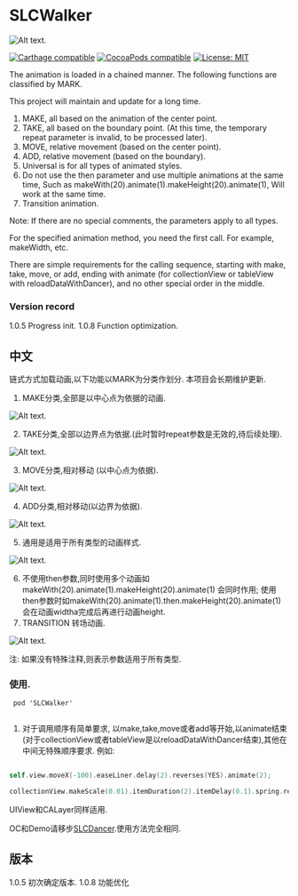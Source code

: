 # SLCWalker

 ![Alt text](https://github.com/WeiKunChao/SLCWalker/raw/master/screenShort/titleBg.png).

[![Carthage compatible](https://img.shields.io/badge/Carthage-compatible-4BC51D.svg?style=flat)](https://github.com/Carthage/Carthage#adding-frameworks-to-an-application) [![CocoaPods compatible](https://img.shields.io/cocoapods/v/SLCWalkersvg?style=flat)](https://cocoapods.org/pods/SLCWalker) [![License: MIT](https://img.shields.io/cocoapods/l/SLCWalker.svg?style=flat)](http://opensource.org/licenses/MIT)

The animation is loaded in a chained manner. The following functions are classified by MARK.

This project will maintain and update for a long time.

1. MAKE, all based on the animation of the center point.
2. TAKE, all based on the boundary point. (At this time, the temporary repeat parameter is invalid, to be processed later).
3. MOVE, relative movement (based on the center point).
4. ADD, relative movement (based on the boundary).
5. Universal is for all types of animated styles.
6. Do not use the then parameter and use multiple animations at the same time, Such as makeWith(20).animate(1).makeHeight(20).animate(1), Will work at the same time.
7.  Transition animation.

Note: If there are no special comments, the parameters apply to all types.

For the specified animation method, you need the first call. For example, makeWidth, etc.

There are simple requirements for the calling sequence, starting with make, take, move, or add, ending with animate (for collectionView or tableView with reloadDataWithDancer), and no other special order in the middle.

### Version record

1.0.5 Progress init.
1.0.8 Function optimization.





## 中文


链式方式加载动画,以下功能以MARK为分类作划分.
本项目会长期维护更新.
1.  MAKE分类,全部是以中心点为依据的动画.

![Alt text](https://github.com/WeiKunChao/SLCWalker/raw/master/screenShort/Make.gif).

2. TAKE分类,全部以边界点为依据.(此时暂时repeat参数是无效的,待后续处理).

![Alt text](https://github.com/WeiKunChao/SLCWalker/raw/master/screenShort/Take.gif).

3. MOVE分类,相对移动 (以中心点为依据).

![Alt text](https://github.com/WeiKunChao/SLCWalker/raw/master/screenShort/Move.gif).

4. ADD分类,相对移动(以边界为依据).

![Alt text](https://github.com/WeiKunChao/SLCWalker/raw/master/screenShort/Add.gif).

5. 通用是适用于所有类型的动画样式.

![Alt text](https://github.com/WeiKunChao/SLCWalker/raw/master/screenShort/Path.gif).

6. 不使用then参数,同时使用多个动画如makeWith(20).animate(1).makeHeight(20).animate(1) 会同时作用; 使用then参数时如makeWith(20).animate(1).then.makeHeight(20).animate(1) 会在动画widtha完成后再进行动画height.
7. TRANSITION 转场动画.

![Alt text](https://github.com/WeiKunChao/SLCWalker/raw/master/screenShort/Transition.gif).

注: 如果没有特殊注释,则表示参数适用于所有类型.

### 使用.

```
 pod 'SLCWalker'
 
```
1. 对于调用顺序有简单要求, 以make,take,move或者add等开始,以animate结束(对于collectionView或者tableView是以reloadDataWithDancer结束),其他在中间无特殊顺序要求. 例如:
```swift

self.view.moveX(-100).easeLiner.delay(2).reverses(YES).animate(2);

collectionView.makeScale(0.01).itemDuration(2).itemDelay(0.1).spring.reloadDataWithDancer();
```

UIView和CALayer同样适用.

OC和Demo请移步[SLCDancer](https://github.com/WeiKunChao/SLCDancer).使用方法完全相同.

## 版本
1.0.5 初次确定版本.
1.0.8 功能优化


